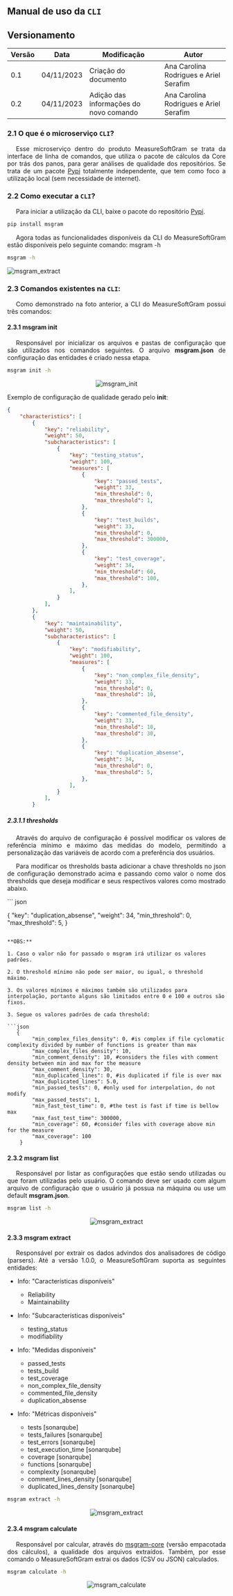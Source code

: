 ## Manual de uso da `CLI`


## Versionamento

| Versão | Data | Modificação | Autor |
|--|--|--|--|
|0.1| 04/11/2023 | Criação do documento | Ana Carolina Rodrigues e Ariel Serafim |
|0.2| 04/11/2023 | Adição das informações do novo comando | Ana Carolina Rodrigues e Ariel Serafim |

### 2.1 O que é o microserviço `CLI`?

<p align="justify" style="text-indent: 20px">
    Esse microserviço dentro do produto MeasureSoftGram se trata da interface de linha de comandos, que utiliza o pacote de cálculos da Core por trás dos panos, para gerar análises de qualidade dos repositórios. Se trata de um pacote <a href="https://pypi.org/project/msgram/">Pypi</a> totalmente independente, que tem como foco a utilização local (sem necessidade de internet).
</p>

### 2.2 Como executar a `CLI`?

<p align="justify" style="text-indent: 20px">
    Para iniciar a utilização da CLI, baixe o pacote do repositório <a href="https://pypi.org/project/msgram/">Pypi</a>.
</p>

```sh
pip install msgram
```

<p align="justify" style="text-indent: 20px">
    Agora todas as funcionalidades disponíveis da CLI do MeasureSoftGram estão disponíveis pelo seguinte comando: msgram -h
</p>

```sh
msgram -h
```

![msgram_extract](../assets/images/cli.jpg)

### 2.3 Comandos existentes na `CLI`:

<p align="justify" style="text-indent: 20px">
    Como demonstrado na foto anterior, a CLI do MeasureSoftGram possui três comandos:
</p>

#### 2.3.1 msgram init

<p align="justify" style="text-indent: 20px">
    Responsável por inicializar os arquivos e pastas de configuração que são utilizados nos comandos seguintes. O arquivo <b>msgram.json</b> de configuração das entidades é criado nessa etapa.
</p>

```sh
msgram init -h
```

<center>

![msgram_init](../assets/images/msgram_init.png)

</center>

Exemplo de configuração de qualidade gerado pelo <b>init</b>:

```json
{
    "characteristics": [
        {
            "key": "reliability",
            "weight": 50,
            "subcharacteristics": [
                {
                    "key": "testing_status",
                    "weight": 100,
                    "measures": [
                        {
                            "key": "passed_tests",
                            "weight": 33,
                            "min_threshold": 0,
                            "max_threshold": 1,
                        },
                        {
                            "key": "test_builds",
                            "weight": 33,
                            "min_threshold": 0,
                            "max_threshold": 300000,
                        },
                        {
                            "key": "test_coverage",
                            "weight": 34,
                            "min_threshold": 60,
                            "max_threshold": 100,
                        },
                    ],
                }
            ],
        },
        {
            "key": "maintainability",
            "weight": 50,
            "subcharacteristics": [
                {
                    "key": "modifiability",
                    "weight": 100,
                    "measures": [
                        {
                            "key": "non_complex_file_density",
                            "weight": 33,
                            "min_threshold": 0,
                            "max_threshold": 10,
                        },
                        {
                            "key": "commented_file_density",
                            "weight": 33,
                            "min_threshold": 10,
                            "max_threshold": 30,
                        },
                        {
                            "key": "duplication_absense",
                            "weight": 34,
                            "min_threshold": 0,
                            "max_threshold": 5,
                        },
                    ],
                }
            ],
        }
```

##### 2.3.1.1 thresholds

<p align="justify" style="text-indent: 20px">
    Através do arquivo de configuração é possível modificar os valores de referência mínimo e máximo das medidas do modelo, permitindo a personalização das variáveis de acordo com a preferência dos usuários.
</p>
<p align="justify" style="text-indent: 20px">
    Para modificar os thresholds basta adicionar a chave thresholds no json de configuração demonstrado acima e passando como valor o nome dos thresholds que deseja modificar e seus respectivos valores como mostrado abaixo.
</p>
``` json

{
"key": "duplication_absense",
"weight": 34,
"min_threshold": 0,
"max_threshold": 5,
}

````

**OBS:**

1. Caso o valor não for passado o msgram irá utilizar os valores padrões.

2. O threshold mínimo não pode ser maior, ou igual, o threshold máximo.

3. Os valores mínimos e máximos também são utilizados para interpolação, portanto alguns são limitados entre 0 e 100 e outros são fixos.

3. Segue os valores padrões de cada threshold:

```json
   {
        "min_complex_files_density": 0, #is complex if file cyclomatic complexity divided by number of functions is greater than max
        "max_complex_files_density": 10,
        "min_comment_density": 10, #considers the files with comment density between min and max for the measure
        "max_comment_density": 30,
        "min_duplicated_lines": 0, #is duplicated if file is over max
        "max_duplicated_lines": 5.0,
        "min_passed_tests": 0, #only used for interpolation, do not modify
        "max_passed_tests": 1,
        "min_fast_test_time": 0, #the test is fast if time is bellow max
        "max_fast_test_time": 300000,
        "min_coverage": 60, #consider files with coverage above min for the measure
        "max_coverage": 100
    }
````

#### 2.3.2 msgram list

<p align="justify" style="text-indent: 20px">
    Responsável por listar as configurações que estão sendo utilizadas ou que foram utilizadas pelo usuário. O comando deve ser usado com algum arquivo de configuração que o usuário já possua na máquina ou use um default <b>msgram.json</b>.
</p>

```sh
msgram list -h
```

<center>

![msgram_extract](../assets/images/msgram_list.jpg)

</center>

#### 2.3.3 msgram extract

<p align="justify" style="text-indent: 20px">
    Responsável por extrair os dados advindos dos analisadores de código (parsers). Até a versão 1.0.0, o MeasureSoftGram suporta as seguintes entidades:
</p>

- Info: "Características disponíveis"

    - Reliability
    - Maintainability

- Info: "Subcaracterísticas disponíveis"

    - testing_status
    - modifiability

- Info: "Medidas disponíveis" 

    - passed_tests 
    - tests_build 
    - test_coverage 
    - non_complex_file_density 
    - commented_file_density 
    - duplication_absense

- Info: "Métricas disponíveis" 

    - tests [sonarqube] 
    - tests_failures [sonarqube] 
    - test_errors [sonarqube] 
    - test_execution_time [sonarqube] 
    - coverage [sonarqube] 
    - functions [sonarqube] 
    - complexity [sonarqube] 
    - comment_lines_density [sonarqube] 
    - duplicated_lines_density [sonarqube]

```sh
msgram extract -h
```

<center>

![msgram_extract](../assets/images/msgram_extract.png)

</center>

#### 2.3.4 msgram calculate

<p align="justify" style="text-indent: 20px">
    Responsável por calcular, através do <a href="https://pypi.org/project/msgram-core/">msgram-core</a> (versão empacotada dos cálculos), a qualidade dos arquivos extraídos. Também, por esse comando o MeasureSoftGram extrai os dados (CSV ou JSON) calculados.
</p>

```sh
msgram calculate -h
```

<center>

![msgram_calculate](../assets/images/msgram_calculate.png)

</center>
